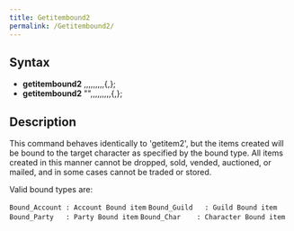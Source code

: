 ```yaml
---
title: Getitembound2
permalink: /Getitembound2/
---
```


Syntax
------

-   **getitembound2** <item id>,<amount>,<identify>,<refine>,<attribute>,<card1>,<card2>,<card3>,<card4>,<bound type>{,<account ID>};
-   **getitembound2** "<item name>",<amount>,<identify>,<refine>,<attribute>,<card1>,<card2>,<card3>,<card4>,<bound type>{,<account ID>};

Description
-----------

This command behaves identically to 'getitem2', but the items created will be bound to the target character as specified by the bound type. All items created in this manner cannot be dropped, sold, vended, auctioned, or mailed, and in some cases cannot be traded or stored.

Valid bound types are:

`Bound_Account : Account Bound item`
`Bound_Guild   : Guild Bound item`
`Bound_Party   : Party Bound item`
`Bound_Char    : Character Bound item`